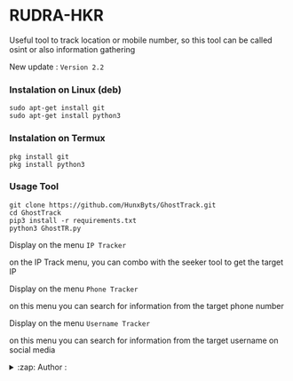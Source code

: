 # RUDRA-HKR 
Useful tool to track location or mobile number, so this tool can be called osint or also information gathering

New update :
```Version 2.2```

### Instalation on Linux (deb)
```
sudo apt-get install git
sudo apt-get install python3
```

### Instalation on Termux
```
pkg install git
pkg install python3
```

### Usage Tool
```
git clone https://github.com/HunxByts/GhostTrack.git
cd GhostTrack
pip3 install -r requirements.txt
python3 GhostTR.py
```

Display on the menu ```IP Tracker```


on the IP Track menu, you can combo with the seeker tool to get the target IP

Display on the menu ```Phone Tracker```


on this menu you can search for information from the target phone number

Display on the menu ```Username Tracker```


on this menu you can search for information from the target username on social media

<details>
<summary>:zap: Author :</summary>
- <strong><a href="https://github.com/RUDRA-HKR">RUDRA-HKR</a></strong>
</details>
